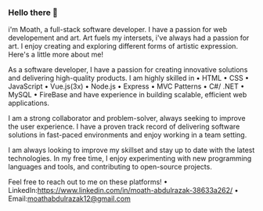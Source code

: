 ### Hello there 👋

i'm Moath, a full-stack software developer. I have a passion for web developement and art. Art fuels my intersets, i've always had a passion for art. I enjoy creating and exploring different forms of artistic expression. Here's a little more about me!

As a software developer, I have a passion for creating innovative solutions and delivering high-quality products. I am highly skilled in  • HTML • CSS • JavaScript • Vue.js(3x) • Node.js • Express  • MVC Patterns • C#/ .NET • MySQL • FireBase and have experience in building scalable, efficient web applications.

I am a strong collaborator and problem-solver, always seeking to improve the user experience. I have a proven track record of delivering software solutions in fast-paced environments and enjoy working in a team setting.

I am always looking to improve my skillset and stay up to date with the latest technologies. In my free time, I enjoy experimenting with new programming languages and tools, and contributing to open-source projects.

Feel free to reach out to me on these platforms! • LinkedIn:https://www.linkedin.com/in/moath-abdulrazak-38633a262/ • Email:moathabdulrazak12@gmail.com
